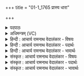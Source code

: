 +++
title = "01-1_1765 प्रास्य धारा"

+++
<details><summary>पदपाठः</summary>

प्र꣢। अ꣣स्य। धा꣡राः꣢꣯। अ꣢क्षरन्। वृ꣡ष्णः꣢꣯। सु꣣त꣡स्य꣢। ओ꣡ज꣢꣯सः। दे꣣वा꣢न्। अ꣡नु꣢꣯। प्र꣣भू꣡षतः। प्र꣣। भू꣡ष꣢꣯तः। १७६५।
</details>

<details><summary>अधिमन्त्रम् (VC)</summary>

- पवमानः सोमः
- नृमेध आङ्गिरसः
- गायत्री
- षड्जः
</details>

<details><summary>हिन्दी : आचार्य रामनाथ वेदालंकार - विषयः</summary>

प्रथम मन्त्र में आनन्द की धाराओं का वर्णन है।
</details>

<details><summary>हिन्दी : आचार्य रामनाथ वेदालंकार - पदार्थः</summary>

पदार्थान्वयभाषाः -  (वृष्णः) मनोरथों को पूर्ण करनेवाले, (सुतस्य) प्रकट किये हुए, (ओजसः) ओजस्वी, (देवान्) विद्वान् उपासकों को (अनु) अनुकूलतापूर्वक (प्र भूषतः) दिव्य गुणों से अलंकृत करते हुए (अस्य) इस पवित्र करनेवाले रसागार परमात्मा की (धाराः) आनन्द-धाराएँ (प्र अक्षरन्) बरस रही हैं ॥१॥
</details>

<details><summary>हिन्दी : आचार्य रामनाथ वेदालंकार - भावार्थः</summary>

भावार्थभाषाः -  मेघ से पवित्र जल-धाराओं के समान रसमय परमेश्वर से जो पवित्र और पवित्रतादायिनी परमानन्द की धाराएँ बरसती हैं,उनमें सबको चाहिए कि वे अपने आत्मा को नहलाएँ ॥१॥
</details>

<details><summary>संस्कृत : आचार्य रामनाथ वेदालंकार - विषयः</summary>

अथानन्दधारा वर्णयति।
</details>

<details><summary>संस्कृत : आचार्य रामनाथ वेदालंकार - पदार्थः</summary>

पदार्थान्वयभाषाः -  (वृष्णः) कामवर्षकस्य, (सुतस्य) प्रकटीकृतस्य, (ओजसः) ओजस्विनः[अत्र मतुबर्थकस्य लुक्।] (देवान्) विदुषः उपासकान् (अनु) आनुकूल्येन (प्रभूषतः) दिव्यगुणैः अलङ्कुर्वतः (अस्य) एतस्य (पवमानस्य) सोमस्य पावकस्य रसागारस्य परमात्मनः (धाराः) आनन्दधाराः (प्र अक्षरन्) प्रवर्षन्ति ॥१॥
</details>

<details><summary>संस्कृत : आचार्य रामनाथ वेदालंकार - भावार्थः</summary>

भावार्थभाषाः -  मेघात् पवित्रास्तोयधारा इव रसमयात् परमेश्वरात् पवित्राः पाविकाश्च याः परमानन्दधारा वर्षन्ति तासु सर्वैः स्वात्मा स्नपनीयः ॥१॥
</details>